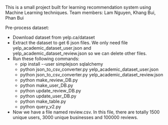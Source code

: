 This is a small project built for learning recommendation system using Machine Learning techniques. 
Team members: Lam Nguyen, Khang Bui, Phan Bui

Pre-process dataset:
 - Download dataset from yelp.ca/dataset
 - Extract the dataset to get 6 json files. We only need file yelp_academic_dataset_user.json and yelp_academic_dataset_review.json so we can delete other files.
 - Run these following commands:
	+ pip install --user simplejson sqlalchemy
	+ python json_to_csv_converter.py yelp_academic_dataset_user.json
	+ python json_to_csv_converter.py yelp_academic_dataset_review.json
	+ python make_review_DB.py
	+ python make_user_DB.py
	+ python update_review_DB.py
	+ python update_user_DB.py
	+ python make_table.py
	+ python query_v2.py
- Now we have a file named review.csv. In this file, there are totally 1500 unique users, 3000 unique businesses and 100000 reviews. 